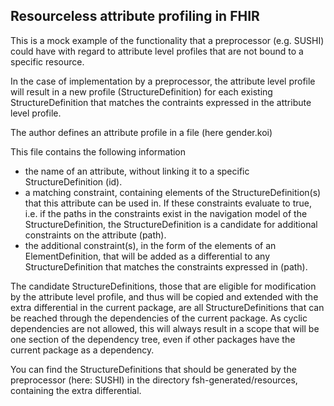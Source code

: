 ## Resourceless attribute profiling in FHIR

This is a mock example of the functionality that a preprocessor (e.g. SUSHI) could have with regard
to attribute level profiles that are not bound to a specific resource.

In the case of implementation by a preprocessor, the attribute level profile will result in a new profile (StructureDefinition) for each existing StructureDefinition that matches the contraints expressed in the attribute level profile.

The author defines an attribute profile in a file (here gender.koi)

This file contains the following information
* the name of an attribute, without linking it to a specific StructureDefinition (id).
* a matching constraint, containing elements of the StructureDefinition(s) that this attribute can be used in. If these constraints evaluate to true, i.e. if the paths in the constraints exist in the navigation model of the StructureDefinition, the StructureDefinition is a candidate for additional constraints on the attribute (path).
* the additional constraint(s), in the form of the elements of an ElementDefinition, that will be added as a differential to any StructureDefinition that matches the constraints expressed in (path).

The candidate StructureDefinitions, those that are eligible for modification by the attribute level profile, and thus will be copied and extended with the extra differential in the current package, are all StructureDefinitions that can be reached through the dependencies of the current package. As cyclic dependencies are not allowed, this will always result in a scope that will be one section of the dependency tree, even if other packages have the current package as a dependency. 

You can find the StructureDefinitions that should be generated by the preprocessor (here: SUSHI) in the directory fsh-generated/resources, containing the extra differential.
